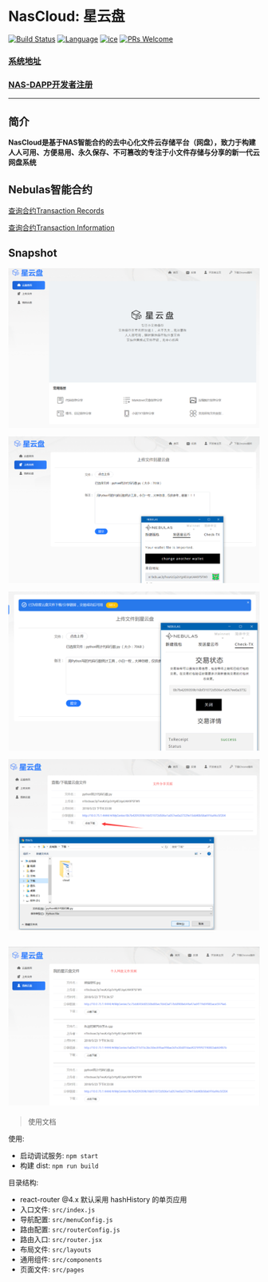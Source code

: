 # NasCloud: 星云盘

[![Build Status](https://travis-ci.org/kun368/NasCloud.svg?branch=master)](https://travis-ci.org/kun368/NasCloud)
[![Language](https://img.shields.io/badge/language-javascript-blue.svg)](https://github.com/kun368/NasCloud)
[![ice](https://img.shields.io/badge/developing%20with-ICE-2077ff.svg)](https://github.com/alibaba/ice)
[![PRs Welcome](https://img.shields.io/badge/PRs-welcome-brightgreen.svg)](https://github.com/kun368/NasPasteBin)

### [系统地址](http://nas-cloud.zzkun.com)

### [NAS-DAPP开发者注册](https://incentive.nebulas.io/cn/signup.html?invite=OILxo)

---

## 简介

**NasCloud是基于NAS智能合约的去中心化文件云存储平台（网盘），致力于构建人人可用、方便易用、永久保存、不可篡改的专注于小文件存储与分享的新一代云网盘系统**

## Nebulas智能合约

[查询合约Transaction Records](https://explorer.nebulas.io/#/address/n1ey2ypsgbT5k396B1f2ai317niVgcHtQkP)

[查询合约Transaction Information](https://explorer.nebulas.io/#/tx/ec24e1c8946258f59017cd1120ed6c8457fa84e74160ec7b9a8750f8fdca96c4)

## Snapshot

![](https://raw.githubusercontent.com/kun368/NasCloud/master/doc/1.png)

![](https://raw.githubusercontent.com/kun368/NasCloud/master/doc/2.png)

![](https://raw.githubusercontent.com/kun368/NasCloud/master/doc/3.png)

![](https://raw.githubusercontent.com/kun368/NasCloud/master/doc/4.png)

![](https://raw.githubusercontent.com/kun368/NasCloud/master/doc/5.png)
---

> 使用文档

使用:

* 启动调试服务: `npm start`
* 构建 dist: `npm run build`

目录结构:

* react-router @4.x 默认采用 hashHistory 的单页应用
* 入口文件: `src/index.js`
* 导航配置: `src/menuConfig.js`
* 路由配置: `src/routerConfig.js`
* 路由入口: `src/router.jsx`
* 布局文件: `src/layouts`
* 通用组件: `src/components`
* 页面文件: `src/pages`
